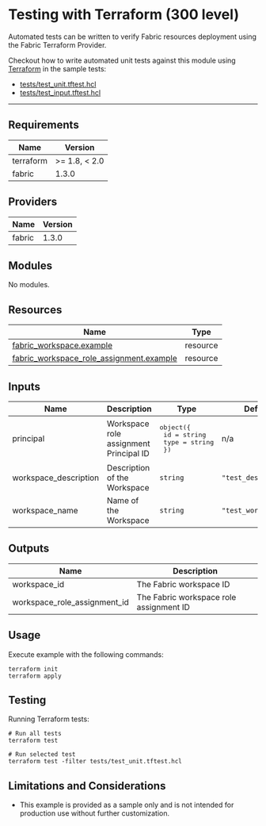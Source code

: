 <!-- BEGIN_TF_DOCS -->
# Testing with Terraform (300 level)

Automated tests can be written to verify Fabric resources deployment using the Fabric Terraform Provider.

Checkout how to write automated unit tests against this module using [Terraform](https://developer.hashicorp.com/terraform/cli/test) in the sample tests:

- [tests/test\_unit.tftest.hcl](./tests/test\_unit.tftest.hcl)
- [tests/test\_input.tftest.hcl](./tests/test\_input.tftest.hcl)

---

## Requirements

| Name      | Version       |
|-----------|---------------|
| terraform | >= 1.8, < 2.0 |
| fabric    | 1.3.0         |

## Providers

| Name   | Version |
|--------|---------|
| fabric | 1.3.0   |

## Modules

No modules.

## Resources

| Name                                                                                                                                                | Type     |
|-----------------------------------------------------------------------------------------------------------------------------------------------------|----------|
| [fabric_workspace.example](https://registry.terraform.io/providers/microsoft/fabric/1.3.0/docs/resources/workspace)                                 | resource |
| [fabric_workspace_role_assignment.example](https://registry.terraform.io/providers/microsoft/fabric/1.3.0/docs/resources/workspace_role_assignment) | resource |

## Inputs

| Name                   | Description                            | Type                                                                     | Default              | Required |
|------------------------|----------------------------------------|--------------------------------------------------------------------------|----------------------|:--------:|
| principal              | Workspace role assignment Principal ID | <pre>object({<br/>    id   = string<br/>    type = string<br/>  })</pre> | n/a                  |   yes    |
| workspace\_description | Description of the Workspace           | `string`                                                                 | `"test_description"` |    no    |
| workspace\_name        | Name of the Workspace                  | `string`                                                                 | `"test_workspace"`   |    no    |

## Outputs

| Name                            | Description                             |
|---------------------------------|-----------------------------------------|
| workspace\_id                   | The Fabric workspace ID                 |
| workspace\_role\_assignment\_id | The Fabric workspace role assignment ID |

## Usage

Execute example with the following commands:

```shell
terraform init
terraform apply
```

## Testing

Running Terraform tests:

```shell
# Run all tests
terraform test

# Run selected test
terraform test -filter tests/test_unit.tftest.hcl
```

## Limitations and Considerations

- This example is provided as a sample only and is not intended for production use without further customization.
<!-- END_TF_DOCS -->